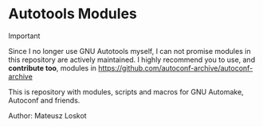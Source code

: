 # Autotools Modules

> [!IMPORTANT]  
> Since I no longer use GNU Autotools myself, I can not promise modules in this repository are actively maintained.
> I highly recommend you to use, and **contribute too**, modules in https://github.com/autoconf-archive/autoconf-archive

This is repository with modules, scripts and macros for
GNU Automake, Autoconf and friends.

Author: Mateusz Loskot <mateusz at loskot dot net>

